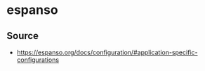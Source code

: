 # espanso


## Source

- https://espanso.org/docs/configuration/#application-specific-configurations